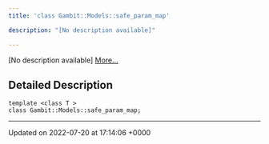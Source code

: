 ```yaml
---
title: 'class Gambit::Models::safe_param_map'

description: "[No description available]"

---
```









[No description available] [More...](#detailed-description)

## Detailed Description

```
template <class T >
class Gambit::Models::safe_param_map;
```

-------------------------------

Updated on 2022-07-20 at 17:14:06 +0000